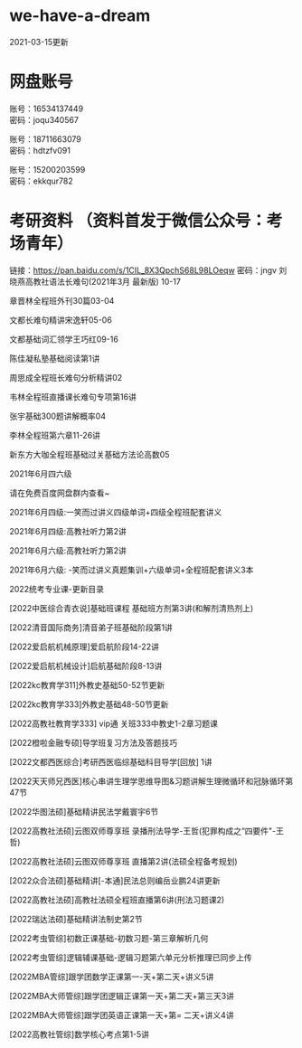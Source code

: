 # we-have-a-dream
2021-03-15更新  
# 网盘账号  
账号：16534137449  
密码：joqu340567  

账号：18711663079  
密码：hdtzfv091  

账号：15200203599  
密码：ekkqur782  

# 考研资料  （资料首发于微信公众号：考场青年）
链接：https://pan.baidu.com/s/1CIL_8X3QpchS68L98LOeqw 密码：jngv
刘晓燕高教社语法长难句(2021年3月 最新版) 10-17  

章晋林全程班外刊30篇03-04  

文都长难句精讲宋逸轩05-06  

文都基础词汇领学王巧红09-16  

陈佳凝私塾基础阅读第1讲  

周思成全程班长难句分析精讲02  

韦林全程班直播课长难句专项第16讲  

张宇基础300题讲解概率04  

李林全程班第六章11-26讲  

新东方大咖全程班基础过关基础方法论高数05  

2021年6月四六级  

请在免费百度网盘群内查看~  

2021年6月四级:一笑而过讲义四级单词+四级全程班配套讲义  

2021年6月四级:高教社听力第2讲  

2021年6月六级:高教社听力第2讲  

2021年6月六级: -笑而过讲义真题集训+六级单词+全程班配套讲义3本  

2022统考专业课-更新目录  

[2022中医综合青衣说]基础班课程 基础班方剂第3讲(和解剂清热剂上)  

[2022清音国际商务]清音弟子班基础阶段第1讲  

[2022爱启航机械原理]爱启航阶段14-22讲  

[2022爱启航机械设计]启航基础阶段8-13讲  

[2022kc教育学311]外教史基础50-52节更新  

[2022kc教育学333]外教史基础48-50节更新  

[2022高教社教育学333] vip通 关班333中教史1-2章习题课  

[2022橙啦金融专硕]导学班复习方法及答题技巧  

[2022文都西医综合]考研西医临综基础科目导学[回放] 1讲  

[2022天天师兄西医]核心串讲生理学思维导图&习题讲解生理微循环和冠脉循环第47节  

[2022华图法硕]基础精讲民法学戴寰宇6节  

[2022高教社法硕]云图双师尊享班 录播刑法导学-王哲(犯罪构成之“四要件"-王哲)  

[2022高教社法硕]云图双师尊享班 直播第2讲(法硕全程备考规划)  

[2022众合法硕]基础精讲[-本通]民法总则编岳业鹏24讲更新  

[2022高教社法硕]高教社法硕全程班直播第6讲(刑法习题课2)  

[2022瑞达法硕]基础精讲法制史第2节  

[2022考虫管综]初数正课基础-初数习题-第三章解析几何  

[2022考虫管综]逻辑辅课基础-逻辑习题第六单元分析推理已同步上传  

[2022MBA管综]跟学团数学正课第一-天+第二天+讲义5讲  

[2022MBA大师管综]跟学团逻辑正课第一天+第二天+第三天3讲  

[2022MBA大师管综]跟学团英语正课第一天+第= 二天+讲义4讲  

[2022高教社管综]数学核心考点第1-5讲  



